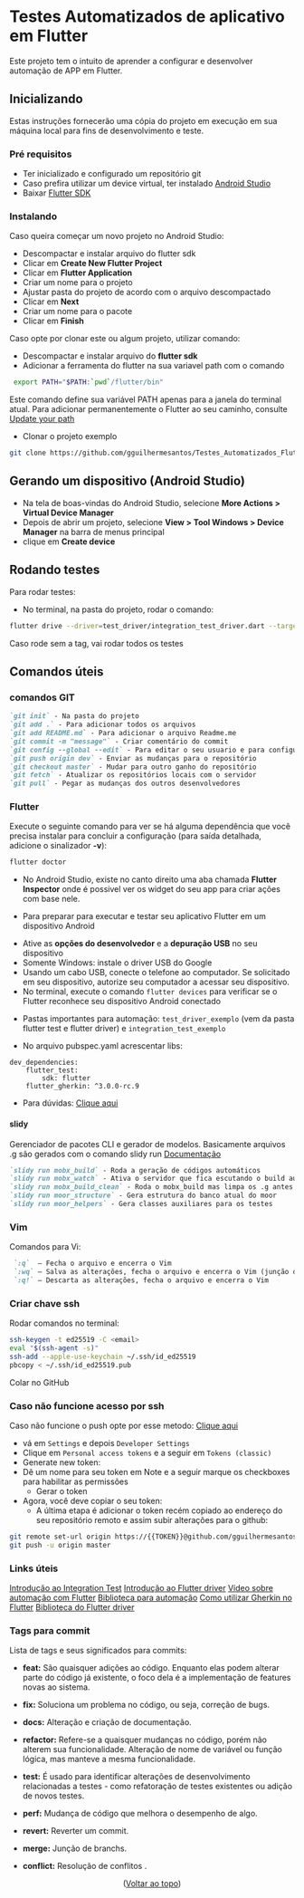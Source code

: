 <a name="readme-top"></a>
# Testes Automatizados de aplicativo em Flutter

Este projeto tem o intuito de aprender a configurar e desenvolver automação de APP em Flutter.

## Inicializando

Estas instruções fornecerão uma cópia do projeto em execução em sua máquina local para fins de desenvolvimento e teste.

### Pré requisitos

* Ter inicializado e configurado um repositório git
* Caso prefira utilizar um device virtual, ter instalado [Android Studio](https://developer.android.com/studio)
* Baixar [Flutter SDK](https://docs.flutter.dev/get-started/install)

### Instalando

Caso queira começar um novo projeto no Android Studio:
* Descompactar e instalar arquivo do flutter sdk
* Clicar em **Create New Flutter Project**
* Clicar em **Flutter Application**
* Criar um nome para o projeto
* Ajustar pasta do projeto de acordo com o arquivo descompactado
* Clicar em **Next**
* Criar um nome para o pacote
* Clicar em **Finish**

Caso opte por clonar este ou algum projeto, utilizar comando:

* Descompactar e instalar arquivo do **flutter sdk**
* Adicionar a ferramenta do flutter na sua variavel path com o comando 
```sh
 export PATH="$PATH:`pwd`/flutter/bin"
```
Este comando define sua variável PATH apenas para a janela do terminal atual. Para adicionar permanentemente o Flutter ao seu caminho, consulte [Update your path](https://docs.flutter.dev/get-started/install/macos#update-your-path)
* Clonar o projeto exemplo
```sh
git clone https://github.com/gguilhermesantos/Testes_Automatizados_Flutter
```

## Gerando um dispositivo (Android Studio)

* Na tela de boas-vindas do Android Studio, selecione **More Actions > Virtual Device Manager**
* Depois de abrir um projeto, selecione **View > Tool Windows > Device Manager** na barra de menus principal
* clique em **Create device**

## Rodando testes

Para rodar testes:
* No terminal, na pasta do projeto, rodar o comando:
```sh
flutter drive --driver=test_driver/integration_test_driver.dart --target=integration_test/gherkin_suite_test.dart --dart-define=TAGS="@Login_3"
```
Caso rode sem a tag, vai rodar todos os testes

## Comandos úteis

### comandos GIT

```markdown
`git init` - Na pasta do projeto
`git add .` - Para adicionar todos os arquivos
`git add README.md` - Para adicionar o arquivo Readme.me
`git commit -m "message"` - Criar comentário do commit
`git config --global --edit` - Para editar o seu usuario e para configurar o repositório
`git push origin dev` - Enviar as mudanças para o repositório
`git checkout master` - Mudar para outro ganho do repositório
`git fetch` - Atualizar os repositórios locais com o servidor
`git pull` - Pegar as mudanças dos outros desenvolvedores
```

### Flutter

Execute o seguinte comando para ver se há alguma dependência que você precisa instalar para concluir a configuração (para saída detalhada, adicione o sinalizador **-v**):
```sh
flutter doctor
```

* No Android Studio, existe no canto direito uma aba chamada **Flutter Inspector** onde é possivel ver os widget do seu app para criar ações com base nele.

* Para preparar para executar e testar seu aplicativo Flutter em um dispositivo Android
 - Ative as **opções do desenvolvedor** e a **depuração USB** no seu dispositivo
 - Somente Windows: instale o driver USB do Google
 - Usando um cabo USB, conecte o telefone ao computador. Se solicitado em seu dispositivo, autorize seu computador a acessar seu dispositivo.
 - No terminal, execute o comando `flutter devices` para verificar se o Flutter reconhece seu dispositivo Android conectado

* Pastas importantes para automação: `test_driver_exemplo` (vem da pasta flutter test e flutter driver) e `integration_test_exemplo`

* No arquivo pubspec.yaml acrescentar libs:
```
dev_dependencies:
    flutter_test:
        sdk: flutter
    flutter_gherkin: ^3.0.0-rc.9
```

* Para dúvidas: [Clique aqui](https://flutter.dev/docs/get-started/install)

#### slidy
Gerenciador de pacotes CLI e gerador de modelos. Basicamente arquivos .g são gerados com o comando slidy run
[Documentação](https://pub.dev/packages/slidy)

```markdown
`slidy run mobx_build` - Roda a geração de códigos automáticos
`slidy run mobx_watch` - Ativa o servidor que fica escutando o build automático
`slidy run mobx_build_clean` - Roda o mobx_build mas limpa os .g antes e utiliza a flag --delete-conflicting-outputs
`slidy run moor_structure` - Gera estrutura do banco atual do moor
`slidy run moor_helpers` - Gera classes auxiliares para os testes
```

### Vim
Comandos para Vi:
```markdown
 `:q`  – Fecha o arquivo e encerra o Vim
 `:wq` – Salva as alterações, fecha o arquivo e encerra o Vim (junção dos comandos :w, que salva o arquivo, e :q para sair)
 `:q!` – Descarta as alterações, fecha o arquivo e encerra o Vim
```

### Criar chave ssh

Rodar comandos no terminal:
```sh
ssh-keygen -t ed25519 -C <email>
eval "$(ssh-agent -s)"
ssh-add --apple-use-keychain ~/.ssh/id_ed25519
pbcopy < ~/.ssh/id_ed25519.pub
```
Colar no GitHub

### Caso não funcione acesso por ssh

Caso não funcione o push opte por esse metodo: [Clique aqui](https://www.doaction.com.br/en/blog/como-corrigir-o-erro-support-for-password-authentication-was-removed-please-use-a-personal-access-token-instead)

* vá em `Settings` e depois `Developer Settings`
* Clique em `Personal access tokens` e a seguir em `Tokens (classic)`
* Generate new token:
* Dê um nome para seu token em Note e a seguir marque os checkboxes para habilitar as permissões
  - Gerar o token
* Agora, você deve copiar o seu token:
  - A última etapa é adicionar o token recém copiado ao endereço do seu repositório remoto e assim subir alterações para o github:
```sh
git remote set-url origin https://{{TOKEN}}@github.com/gguilhermesantos/Testes_Automatizados_Flutter
git push -u origin master
```
### Links úteis
[Introdução ao Integration Test](https://docs.flutter.dev/cookbook/testing/integration/introduction)
[Introdução ao Flutter driver](https://api.flutter.dev/flutter/flutter_driver/FlutterDriver-class.html)
[Vídeo sobre automação com Flutter](https://www.youtube.com/watch?v=GsxAtdLSjRs)
[Biblioteca para automação](https://api.flutter.dev/flutter/flutter_test/CommonFinders-class.html)
[Como utilizar Gherkin no Flutter](https://pub.dev/packages/flutter_gherkin)
[Biblioteca do Flutter driver](https://api.flutter.dev/flutter/flutter_driver/flutter_driver-library.html)

### Tags para commit
Lista de tags e seus significados para commits:

* **feat:** São quaisquer adições ao código. Enquanto elas podem alterar parte do código já existente, o foco dela é a implementação de features novas ao sistema.

* **fix:** Soluciona um problema no código, ou seja, correção de bugs.

* **docs:** Alteração e criação de documentação.

* **refactor:** Refere-se a quaisquer mudanças no código, porém não alterem sua funcionalidade. Alteração de nome de variável ou função lógica, mas manteve a mesma funcionalidade.

* **test:** É usado para identificar alterações de desenvolvimento relacionadas a testes - como refatoração de testes existentes ou adição de novos testes.

* **perf:** Mudança de código que melhora o desempenho de algo.

* **revert:** Reverter um commit.

* **merge:** Junção de branchs.

* **conflict:** Resolução de conflitos .

<p align="center">(<a href="#readme-top">Voltar ao topo</a>)</p>
